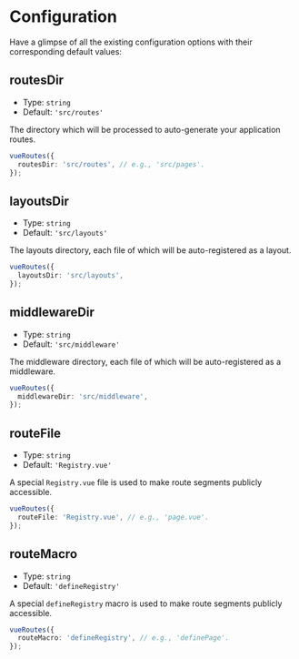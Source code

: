 # Configuration

Have a glimpse of all the existing configuration options with their corresponding default values:

## routesDir

- Type: `string`
- Default: `'src/routes'`

The directory which will be processed to auto-generate your application routes.

```ts
vueRoutes({
  routesDir: 'src/routes', // e.g., 'src/pages'.
});
```

## layoutsDir

- Type: `string`
- Default: `'src/layouts'`

The layouts directory, each file of which will be auto-registered as a layout.

```ts
vueRoutes({
  layoutsDir: 'src/layouts',
});
```

## middlewareDir

- Type: `string`
- Default: `'src/middleware'`

The middleware directory, each file of which will be auto-registered as a middleware.

```ts
vueRoutes({
  middlewareDir: 'src/middleware',
});
```

## routeFile

- Type: `string`
- Default: `'Registry.vue'`

A special `Registry.vue` file is used to make route segments publicly accessible.

```ts
vueRoutes({
  routeFile: 'Registry.vue', // e.g., 'page.vue'.
});
```

## routeMacro

- Type: `string`
- Default: `'defineRegistry'`

A special `defineRegistry` macro is used to make route segments publicly accessible.

```ts
vueRoutes({
  routeMacro: 'defineRegistry', // e.g., 'definePage'.
});
```
